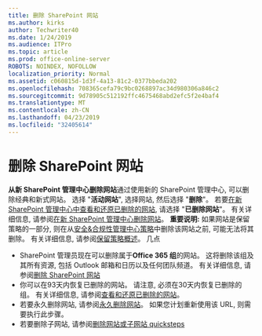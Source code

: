```yaml
---
title: 删除 SharePoint 网站
ms.author: kirks
author: Techwriter40
ms.date: 1/24/2019
ms.audience: ITPro
ms.topic: article
ms.prod: office-online-server
ROBOTS: NOINDEX, NOFOLLOW
localization_priority: Normal
ms.assetid: c060815d-1d3f-4a13-81c2-0377bbeda202
ms.openlocfilehash: 708365cefa79c9bc0268897ac34d980306a846c2
ms.sourcegitcommit: 9d78905c512192ffc4675468abd2efc5f2e4baf4
ms.translationtype: MT
ms.contentlocale: zh-CN
ms.lasthandoff: 04/23/2019
ms.locfileid: "32405614"
---
```

# <a name="delete-a-sharepoint-site"></a>删除 SharePoint 网站
**从新 SharePoint 管理中心删除网站**通过使用新的 SharePoint 管理中心, 可以删除经典和新式网站。 选择 "**活动网站**", 选择网站, 然后选择 "**删除**"。 若要[在新 SharePoint 管理中心中查看和还原已删除的网站](https://docs.microsoft.com/sharepoint/view-and-restore-deleted-sites-in-new-admin-center), 请选择 "**已删除网站**"。 有关详细信息, 请参阅[在新 SharePoint 管理中心删除网站](https://docs.microsoft.com/en-us/sharepoint/delete-site-collection#delete-a-site-in-the-new-sharepoint-admin-center)。
**重要说明:** 如果网站是保留策略的一部分, 则在从[安全&amp;合规性管理中心策略](https://protection.office.com/?rfr=AdminCenter#/homepage)中删除该网站之前, 可能无法将其删除。 有关详细信息, 请参阅[保留策略概述](https://docs.microsoft.com/office365/securitycompliance/retention-policies#content-in-onedrive-accounts-and-sharepoint-sites)。 几点
- SharePoint 管理员现在可以删除属于**Office 365 组**的网站。 这将删除该组及其所有资源, 包括 Outlook 邮箱和日历以及任何团队频道。 有关详细信息, 请参阅[删除 SharePoint 网站](https://docs.microsoft.com/sharepoint/manage-sites-in-new-admin-center#delete-a-site)
- 你可以在93天内恢复已删除的网站。 请注意, 必须在30天内恢复已删除的组。 有关详细信息, 请参阅[查看和还原已删除的网站](https://docs.microsoft.com/sharepoint/view-and-restore-deleted-sites-in-new-admin-center)。
- 若要永久删除网站, 请参阅[永久删除网站](https://docs.microsoft.com/en-us/sharepoint/delete-site-collection#permanently-delete-a-site)。 如果您计划重新使用该 URL, 则需要执行此步骤。 
- 若要删除子网站, 请参阅[删除网站或子网站 quicksteps](https://support.office.com/en-us/article/Delete-a-SharePoint-site-or-subsite-bc37b743-0cef-475e-9a8c-8fc4d40179fb#__bkmkshortcut)
